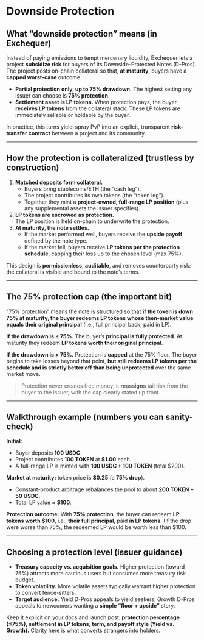 # Downside Protection

## What “downside protection” means (in Exchequer)

Instead of paying emissions to tempt mercenary liquidity, Exchequer lets a project **subsidize risk** for buyers of its Downside-Protected Notes (D-Pros). The project posts on-chain collateral so that, **at maturity**, buyers have a **capped worst-case** outcome.

* **Partial protection only, up to 75% drawdown.** The highest setting any issuer can choose is **75% protection**.
* **Settlement asset is LP tokens.** When protection pays, the buyer **receives LP tokens** from the collateral stack. These LP tokens are immediately sellable or holdable by the buyer.

In practice, this turns yield-spray PvP into an explicit, transparent **risk-transfer contract** between a project and its community.

***

## How the protection is collateralized (trustless by construction)

1. **Matched deposits form collateral.**
   * Buyers bring stablecoins/ETH (the “cash leg”).
   * The project contributes its own tokens (the “token leg”).
   * Together they mint a **project-owned, full-range LP position** (plus any supplemental assets the issuer specifies).
2. **LP tokens are escrowed as protection.**\
   The LP position is held on-chain to underwrite the protection.
3. **At maturity, the note settles.**
   * If the market performed well, buyers receive the **upside payoff** defined by the note type.
   * If the market fell, buyers receive **LP tokens per the protection schedule**, capping their loss up to the chosen level (max 75%).

This design is **permissionless**, **auditable**, and removes counterparty risk: the collateral is visible and bound to the note’s terms.

***

## The 75% protection cap (the important bit)

“75% protection” means the note is structured so that **if the token is down 75% at maturity, the buyer redeems LP tokens whose then-market value equals their original principal** (i.e., full principal back, paid in LP).

**If the drawdown is ≤ 75%.** The buyer’s **principal is fully protected**. At maturity they redeem **LP tokens worth their original principal**.

**If the drawdown is > 75%.** Protection is **capped** at the 75% floor. The buyer begins to take losses beyond that point, **but still redeems LP tokens per the schedule and is strictly better off than being unprotected** over the same market move.

> Protection never creates free money; it **reassigns** tail risk from the buyer to the issuer, with the cap clearly stated up front.

***

## Walkthrough example (numbers you can sanity-check)

**Initial:**

* Buyer deposits **100 USDC**.
* Project contributes **100 TOKEN** at **$1.00** each.
* A full-range LP is minted with **100 USDC + 100 TOKEN** (total $200).

**Market at maturity:** token price is **$0.25** (a **75% drop**).

* Constant-product arbitrage rebalances the pool to about **200 TOKEN + 50 USDC**.
* Total LP value ≈ **$100**.

**Protection outcome:** With **75% protection**, the buyer can redeem **LP tokens worth $100**, i.e., **their full principal**, paid **in LP tokens**. (If the drop were worse than 75%, the redeemed LP would be worth less than $100.

***

## Choosing a protection level (issuer guidance)

* **Treasury capacity vs. acquisition goals.** Higher protection (toward 75%) attracts more cautious users but consumes more treasury risk budget.
* **Token volatility.** More volatile assets typically warrant higher protection to convert fence-sitters.
* **Target audience.** Yield D-Pros appeals to yield seekers; Growth D-Pros appeals to newcomers wanting a **simple “floor + upside”** story.

Keep it explicit on your docs and launch post: **protection percentage (≤75%), settlement in LP tokens, term, and payoff style (Yield vs. Growth).** Clarity here is what converts strangers into holders.
